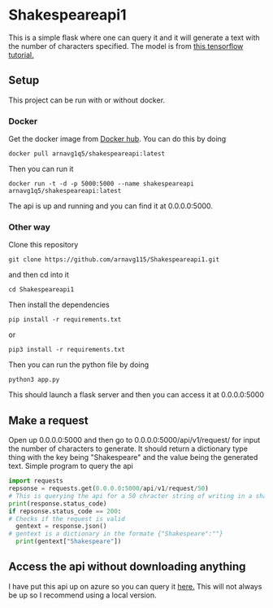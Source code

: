 # Shakespeareapi1
This is a simple flask where one can query it and it will generate a text with the number of characters specified. The model is from <a href = "https://www.tensorflow.org/tutorials/text/text_generation">this tensorflow tutorial.</a>
## Setup
This project can be run with or without docker. 
### Docker
Get the docker image from <a href ="https://hub.docker.com/r/arnavg1q5/shakespeareapi">Docker hub</a>. You can do this by doing
```
docker pull arnavg1q5/shakespeareapi:latest
```
Then you can run it
```
docker run -t -d -p 5000:5000 --name shakespeareapi arnavg1q5/shakespeareapi:latest
```
The api is up and running and you can find it at 0.0.0.0:5000.
### Other way
Clone this repository
```
git clone https://github.com/arnavg115/Shakespeareapi1.git
```
and then cd into it
```
cd Shakespeareapi1
```
Then install the dependencies
```
pip install -r requirements.txt
```
or 
```
pip3 install -r requirements.txt
```
Then you can run the python file by doing 
```
python3 app.py
```
This should launch a flask server and then you can access it at 0.0.0.0:5000
## Make a request
Open up 0.0.0.0:5000 and then go to 0.0.0.0:5000/api/v1/request/<insert char num>
for <insert char num> input the number of characters to generate. It should return a dictionary type thing with the key being "Shakespeare" and the value being the generated text.
Simple program to query the api
```python
import requests
repsonse = requests.get(0.0.0.0:5000/api/v1/request/50)
# This is querying the api for a 50 chracter string of writing in a shakespearean style.
print(response.status_code)
if repsonse.status_code == 200:
# Checks if the request is valid
  gentext = response.json()
# gentext is a dictionary in the formate {"Shakespeare":""}
  print(gentext["Shakespeare"])
```
## Access the api without downloading anything
I have put this api up on azure so you can query it <a href = "https://apiapiapi123.azurewebsites.net/">here.</a> This will not always be up so I recommend using a local version. 
